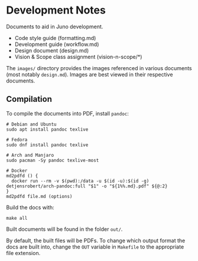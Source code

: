 # Development Notes

Documents to aid in Juno development.

- Code style guide (formatting.md)
- Development guide (workflow.md)
- Design document (design.md)
- Vision & Scope class assignment (vision-n-scope/*)

The `images/` directory provides the images referenced in various documents (most notably `design.md`). Images are best viewed in their respective documents.

## Compilation

To compile the documents into PDF, install `pandoc`:

```
# Debian and Ubuntu
sudo apt install pandoc texlive

# Fedora
sudo dnf install pandoc texlive

# Arch and Manjaro
sudo pacman -Sy pandoc texlive-most

# Docker
md2pdfd () {
  docker run --rm -v $(pwd):/data -u $(id -u):$(id -g) detjensrobert/arch-pandoc:full "$1" -o "${1%%.md}.pdf" ${@:2}
}
md2pdfd file.md (options)
```

Build the docs with:

`make all`

Built documents will be found in the folder `out/`.

By default, the built files will be PDFs. To change which output format the docs are built into, change the `OUT` variable in `Makefile` to the appropriate file extension.
